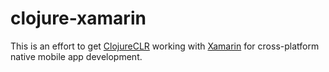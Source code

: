 # clojure-xamarin

This is an effort to get [ClojureCLR](https://github.com/clojure/clojure-clr) working with [Xamarin](http://xamarin.com/) for cross-platform native mobile app development.
